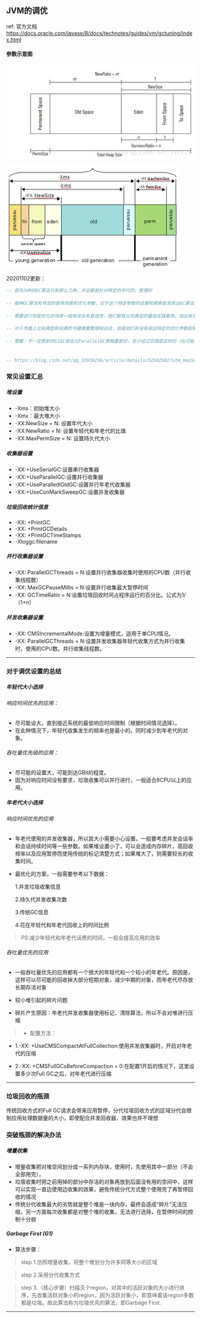 ## JVM的调优

ref:  官方文档  https://docs.oracle.com/javase/8/docs/technotes/guides/vm/gctuning/index.html

#### 参数示意图

![](.\images\JVM内存参数示意图1.jpg)



![](.\images\JVM内存参数示意图2.png)





20201102更新：

```sql
-- 首先JVM的GC算法只有那么几种，并且都是针对特定的年代的，整理好

-- 每种GC算法有特定的使用场景和优化参数，对于这个特定参数的设置和摸索是发挥出GC算法性能的关键

-- 需要进行性能优化的场景一般来说会有普适性，他们都有比较典型的最佳实践案例，找出来参考和分析他们为什么这么设置

-- 对于市面上比较典型和经典的书籍需要整理和总结，但是他们并没有说出特定的优化参数和案例，更为有效和关键的信息仍然在少数具有实践经验的人身上和jdk文档中

-- 警醒：不一定更新的G1GC就会比ParallelGC策略要更好，至少经过实践是这样的（也可能是因为参数设置不够匹配导致没有发挥出G1的能力）


-- https://blog.csdn.net/qq_33938256/article/details/52502502?utm_medium=distribute.pc_relevant.none-task-blog-BlogCommendFromBaidu-9.channel_param&depth_1-utm_source=distribute.pc_relevant.none-task-blog-BlogCommendFromBaidu-9.channel_param#parallel-scanvenge%E6%94%B6%E9%9B%86%E5%99%A8

```












###  常见设置汇总
##### 堆设置

- -Xms：初始堆大小
- -Xmx：最大堆大小
- -XX:NewSize = N: 设置年代大小
- -XX:NewRatio = N: 设置年轻代和年老代的比值
- -XX:MaxPermSize = N: 设置持久代大小



##### 收集器设置

- -XX:+UseSerialGC:设置串行收集器
- -XX:+UseParallelGC:设置并行收集器
- -XX:+UseParalledlOldGC:设置并行年老代收集器
- -XX:+UseConMarkSweepGC:设置并发收集器



##### 垃圾回收统计信息

- -XX: +PrintGC
- -XX: +PrintGCDetails
- -XX: +PrintGCTimeStamps
- -Xloggc:filename



##### 并行收集器设置

- -XX: ParallelGCThreads = N:设置并行收集器收集时使用的CPU数（并行收集线程数）
- -XX: MaxGCPauseMillis = N:设置并行收集最大暂停时间
- -XX: GCTimeRatio = N:设置垃圾回收时间占程序运行的百分比。公式为1/（1+n）



##### 并发收集器设置

- -XX: CMSIncrementalMode:设置为增量模式，适用于单CPU情况。
- -XX: ParallelGCThreads = N:设置并发收集器年轻代收集方式为并行收集时，使用的CPU数。并行收集线程数。



---

### 对于调优设置的总结
##### 年轻代大小选择

###### 响应时间优先的应用：

* 尽可能设大，直到接近系统的最低响应时间限制（根据时间情况选择）。
* 在此种情况下，年轻代收集发生的频率也是最小的。同时减少到年老代的对象。

###### 吞吐量优先级的应用：

- 尽可能的设置大，可能到达GBit的程度。
- 因为对响应时间没有要求，垃圾收集可以并行进行，一般适合8CPU以上的应用。




##### 年老代大小选择

###### 响应时间优先的应用

- 年老代使用的并发收集器，所以其大小需要小心设置，一般要考虑并发会话率和会话持续时间等一些参数。如果堆设置小了，可以会造成内存碎片，高回收频率以及应用暂停而使用传统的标记清楚方式；如果堆大了，则需要较长的收集时间。

 * 最优化的方案，一般需要参考以下数据：

   1.并发垃圾收集信息

   2.持久代并发收集次数

   3.传统GC信息

   4.花在年轻代和年老代回收上的时间比例
 > PS:减少年轻代和年老代话费的时间，一般会提高应用的效率



######  吞吐量优先的应用
 * 一般吞吐量优先的应用都有一个很大的年轻代和一个较小的年老代。原因是，这样可以尽可能的回收掉大部分短期对象，减少中期的对象，而年老代尽存放长期存活对象

* 较小堆引起的碎片问题
 * 碎片产生原因：年老代并发收集器使用标记、清除算法，所以不会对堆进行压缩
> * 配置方法：
* 1.-XX: +UseCMSCompactAtFullCollection:使用并发收集器时，开启对年老代的压缩

 * 2.-XX: +CMSFullGCsBeforeCompaction = 0:在配置1开启的情况下，这里设置多少次Full GC之后，对年老代进行压缩

   

---


### 垃圾回收的瓶颈

 传统回收方式的Full GC请求会带来应用暂停，分代垃圾回收方式的区域分代会限制应用处理数据量的大小，即使配合并发回收器，效果也并不理想

### 突破瓶颈的解决办法
##### 增量收集

* 增量收集把对堆空间划分成一系列内存块，使用时，先使用其中一部分（不会全部用完），
* 垃圾收集时把之前用掉的部分中存活的对象再放到后面没有用的空间中，这样可以实现一直边使用边收集的效果，避免传统分代方式整个使用完了再暂停回收的情况
* 传统分代收集最大的劣势就是整个堆是一块内存，最终会造成“碎片”无法压缩，另一方面每次收集都是对整个堆的收集，无法进行选择，在暂停时间的控制十分弱

##### Garbage First (G1)

* 算法步骤：

> step 1.仿照增量收集，将整个堆划分为许多同等大小的区域

> step 2.采用分代收集方式

> step 3.（核心步骤）扫描灭个region，对其中的活跃对象的大小进行排序，先收集活跃对象小的region，因为活跃对象小，即意味着该region多数都是垃圾。故此算法称为垃圾优先的算法，即Garbage First.

---






